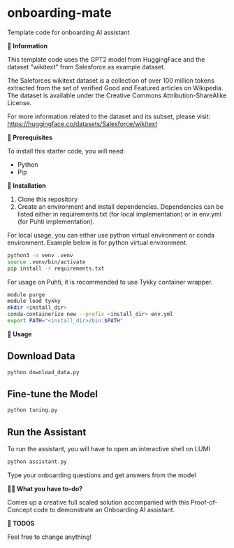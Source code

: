 # onboarding-mate
Template code for onboarding AI assistant

**📌 Information**

This template code uses the GPT2 model from HuggingFace and the dataset "wikitext" from Salesforce as example dataset. 

The Saleforces wikitext dataset is a collection of over 100 million tokens extracted from the set of verified Good and Featured articles on Wikipedia. The dataset is available under the Creative Commons Attribution-ShareAlike License. 

For more information related to the dataset and its subset, please visit: https://huggingface.co/datasets/Salesforce/wikitext

**🚀 Prerequisites**

To install this starter code, you will need: 

- Python
- Pip

**🔧 Installation**

1. Clone this repository
2. Create an environment and install dependencies. Dependencies can be listed either in requirements.txt (for local implementation) or in env.yml (for Puhti implementation). 

For local usage, you can either use python virtual environment or conda environment. Example below is for python virtual environment.

```bash 
python3 -m venv .venv
source .venv/bin/activate
pip install -r requirements.txt
```

For usage on Puhti, it is recommended to use Tykky container wrapper.

```bash
module purge
module load tykky
mkdir <install_dir>
conda-containerize new --prefix <install_dir> env.yml
export PATH="<install_dir>/bin:$PATH"
```

**🧠 Usage**

## Download Data

```bash
python download_data.py
```

## Fine-tune the Model

```bash
python tuning.py
```

## Run the Assistant

To run the assistant, you will have to open an interactive shell on LUMI

```bash
python assistant.py
```

Type your onboarding questions and get answers from the model


**🧑‍🏫 What you have to-do?**

Comes up a creative full scaled solution accompanied with this Proof-of-Concept code to demonstrate an Onboarding AI assistant. 


**💼 TODOS**

Feel free to change anything!